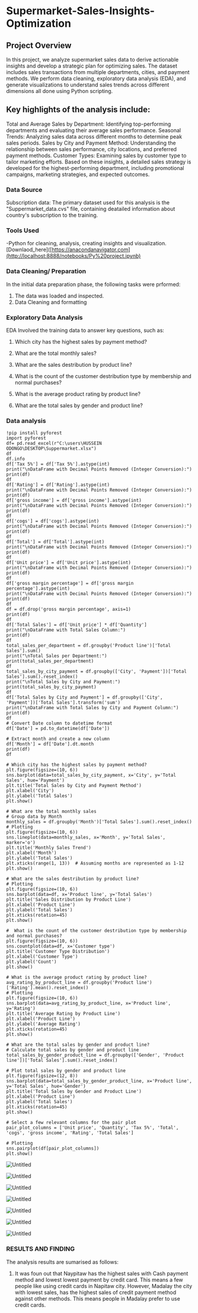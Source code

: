 # Supermarket-Sales-Insights-Optimization
## Project Overview
In this project, we analyze supermarket sales data to derive actionable insights and develop a strategic plan for optimizing sales. The dataset includes sales transactions from multiple departments, cities, and payment methods. We perform data cleaning, exploratory data analysis (EDA), and generate visualizations to understand sales trends across different dimensions all done using Python scripting.

## Key highlights of the analysis include:

Total and Average Sales by Department: Identifying top-performing departments and evaluating their average sales performance.
Seasonal Trends: Analyzing sales data across different months to determine peak sales periods.
Sales by City and Payment Method: Understanding the relationship between sales performance, city locations, and preferred payment methods.
Customer Types: Examining sales by customer type to tailor marketing efforts.
Based on these insights, a detailed sales strategy is developed for the highest-performing department, including promotional campaigns, marketing strategies, and expected outcomes.

### Data Source
Subscription data: The primary dataset used for this analysis is the "Suppermarket_data.cvs" file, containing deatailed information about country's subscription to the training.
### Tools Used
-Python for cleaning, analysis, creating insights and visualization. [Downlaod_here]([https://anacondanavigator.com](http://localhost:8888/notebooks/Py%20project.ipynb)

### Data Cleaning/ Preparation

In the initial data preparation phase, the following tasks were prformed:
1. The data was loaded and inspected.
2. Data Cleaning and formatting

### Exploratory Data Analysis
EDA Involved the training data to answer key questions, such as:

1. Which city has the highest sales by payment method?

2. What are the total monthly sales?

3. What are the sales destribution by product line?
   
4. What is the count of the customer destribution type by membership and normal purchases?
   
5. What is the average product rating by product line?
   
6. What are the total sales by gender and product line?

 ### Data analysis
 ``` Python(Jupiter Notebook)
!pip install pyforest
import pyforest
df= pd.read_excel(r"C:\users\HUSSEIN ODONGO\DESKTOP\Suppermarket.xlsx")
df
df.info
df['Tax 5%'] = df['Tax 5%'].astype(int)
print("\nDataFrame with Decimal Points Removed (Integer Conversion):")
print(df)
df
df['Rating'] = df['Rating'].astype(int)
print("\nDataFrame with Decimal Points Removed (Integer Conversion):")
print(df)
df['gross income'] = df['gross income'].astype(int)
print("\nDataFrame with Decimal Points Removed (Integer Conversion):")
print(df)
df
df['cogs'] = df['cogs'].astype(int)
print("\nDataFrame with Decimal Points Removed (Integer Conversion):")
print(df)
df
df['Total'] = df['Total'].astype(int)
print("\nDataFrame with Decimal Points Removed (Integer Conversion):")
print(df)
df
df['Unit price'] = df['Unit price'].astype(int)
print("\nDataFrame with Decimal Points Removed (Integer Conversion):")
print(df)
df
df['gross margin percentage'] = df['gross margin percentage'].astype(int)
print("\nDataFrame with Decimal Points Removed (Integer Conversion):")
print(df)
df
df = df.drop('gross margin percentage', axis=1)
print(df)
df
df['Total Sales'] = df['Unit price'] * df['Quantity']
print("\nDataFrame with Total Sales Column:")
print(df)
df
total_sales_per_department = df.groupby('Product line')['Total Sales'].sum()
print("\nTotal Sales per Department:")
print(total_sales_per_department)
df
total_sales_by_city_payment = df.groupby(['City', 'Payment'])['Total Sales'].sum().reset_index()
print("\nTotal Sales by City and Payment:")
print(total_sales_by_city_payment)
df
df['Total Sales by City and Payment'] = df.groupby(['City', 'Payment'])['Total Sales'].transform('sum')
print("\nDataFrame with Total Sales by City and Payment Column:")
print(df)
df
# Convert Date column to datetime format
df['Date'] = pd.to_datetime(df['Date'])

# Extract month and create a new column
df['Month'] = df['Date'].dt.month
print(df)
df

# Which city has the highest sales by payment method?
plt.figure(figsize=(10, 6))
sns.barplot(data=total_sales_by_city_payment, x='City', y='Total Sales', hue='Payment')
plt.title('Total Sales by City and Payment Method')
plt.xlabel('City')
plt.ylabel('Total Sales')
plt.show()

# What are the total monthly sales
# Group data by Month
monthly_sales = df.groupby('Month')['Total Sales'].sum().reset_index()
# Plotting
plt.figure(figsize=(10, 6))
sns.lineplot(data=monthly_sales, x='Month', y='Total Sales', marker='o')
plt.title('Monthly Sales Trend')
plt.xlabel('Month')
plt.ylabel('Total Sales')
plt.xticks(range(1, 13))  # Assuming months are represented as 1-12
plt.show()

# What are the sales destribution by product line?
# Plotting
plt.figure(figsize=(10, 6))
sns.barplot(data=df, x='Product line', y='Total Sales')
plt.title('Sales Distribution by Product Line')
plt.xlabel('Product Line')
plt.ylabel('Total Sales')
plt.xticks(rotation=45)
plt.show()

#  What is the count of the customer destribution type by membership and normal purchases?
plt.figure(figsize=(10, 6))
sns.countplot(data=df, x='Customer type')
plt.title('Customer Type Distribution')
plt.xlabel('Customer Type')
plt.ylabel('Count')
plt.show()

# What is the average product rating by product line?
avg_rating_by_product_line = df.groupby('Product line')['Rating'].mean().reset_index()
# Plotting
plt.figure(figsize=(10, 6))
sns.barplot(data=avg_rating_by_product_line, x='Product line', y='Rating')
plt.title('Average Rating by Product Line')
plt.xlabel('Product Line')
plt.ylabel('Average Rating')
plt.xticks(rotation=45)
plt.show()

# What are the total sales by gender and product line?
# Calculate total sales by gender and product line
total_sales_by_gender_product_line = df.groupby(['Gender', 'Product line'])['Total Sales'].sum().reset_index()

# Plot total sales by gender and product line
plt.figure(figsize=(12, 8))
sns.barplot(data=total_sales_by_gender_product_line, x='Product line', y='Total Sales', hue='Gender')
plt.title('Total Sales by Gender and Product Line')
plt.xlabel('Product Line')
plt.ylabel('Total Sales')
plt.xticks(rotation=45)
plt.show()

# Select a few relevant columns for the pair plot
pair_plot_columns = ['Unit price', 'Quantity', 'Tax 5%', 'Total', 'cogs', 'gross income', 'Rating', 'Total Sales']

# Plotting
sns.pairplot(df[pair_plot_columns])
plt.show()
```

![Untitled](https://github.com/user-attachments/assets/9a365766-deac-4393-8e19-c730a2a9e9a1)

![Untitled](https://github.com/user-attachments/assets/f789cb65-cbb8-4474-9909-21b273f46f14)

![Untitled](https://github.com/user-attachments/assets/e77f87ed-0c2b-455d-aef6-99f3f4fec27a)

![Untitled](https://github.com/user-attachments/assets/d11d39db-fe8a-47a5-b4f9-076253bd2376)

![Untitled](https://github.com/user-attachments/assets/fcd7229f-6c96-485e-90de-11ce0ae43870)

![Untitled](https://github.com/user-attachments/assets/82ee29d1-6712-4647-9194-e45ed9a36c5a)

![Untitled](https://github.com/user-attachments/assets/73fa2853-0a05-4ad2-a4e9-d231ec34248e)


### RESULTS AND FINDING
The analysis results are sumarised as follows:

1. It was foun out that Naypitaw has the highest sales with Cash payment method and lowest lowest payment by credit card. This means a few people like using credit cards in Napitaw city. However, Madalay the city with lowest sales, has the highest sales of credit payment method against other methods. This means people in Madalay prefer to use credit cards.

















